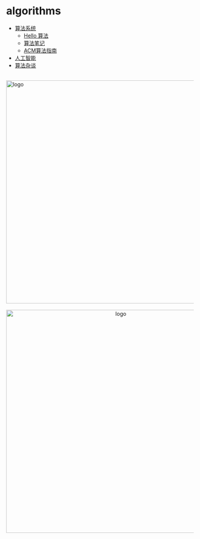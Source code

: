 # algorithms
  
-   [算法系统](/algorithms/base_algo/)
    -   [Hello 算法](/algorithms/base_algo/hello_algo/)
    -   [算法笔记](/algorithms/base_algo/Algorithms_note.md)
    -   [ACM算法指南](/algorithms/base_algo/acm-md/README.md)
-   [人工智能](/algorithms/ai/)
-   [算法杂谈](/algorithms/other_algo/)

<br />
<img  src='/img/bjkb.PNG' width="600" alt="logo">
<br />
<br />
<div align="center">
<img  src='/img/01.jpeg' width="600" alt="logo" />
</div>
<br />
<br />

